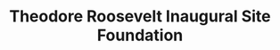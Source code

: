 ---
layout: repo
title: "Theodore Roosevelt Inaugural Site Foundation"
id: 19533
permalink: repos/19533/
---